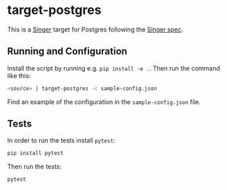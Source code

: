 # target-postgres

This is a [Singer](https://singer.io) target for Postgres
following the [Singer spec](https://github.com/singer-io/getting-started/blob/master/SPEC.md).

## Running and Configuration

Install the script by running e.g. `pip install -e .`. Then run the command like this:

```bash
<source> | target-postgres -c sample-config.json
```

Find an example of the configuration in the `sample-config.json` file.

## Tests

In order to run the tests install `pytest`:

```bash
pip install pytest
```

Then run the tests:

```bash
pytest
```